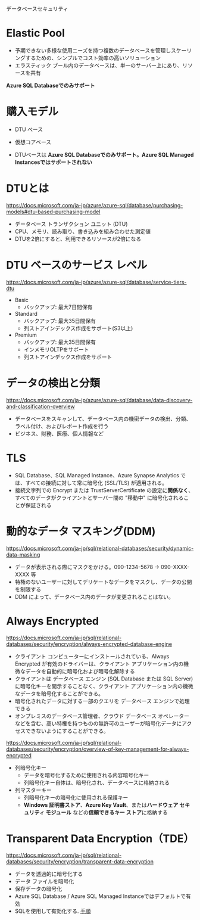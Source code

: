 データベースセキュリティ

# Elastic Pool

- 予期できない多様な使用ニーズを持つ複数のデータベースを管理しスケーリングするための、シンプルでコスト効率の高いソリューション
- エラスティック プール内のデータベースは、単一のサーバー上にあり、リソースを共有

**Azure SQL Databaseでのみサポート**

# 購入モデル

- DTU ベース	
- 仮想コアベース

- DTUベースは **Azure SQL Databaseでのみサポート。Azure SQL Managed Instancesではサポートされない**

# DTUとは

https://docs.microsoft.com/ja-jp/azure/azure-sql/database/purchasing-models#dtu-based-purchasing-model

- データベース トランザクション ユニット (DTU) 
- CPU、メモリ、読み取り、書き込みを組み合わせた測定値
- DTUを2倍にすると、利用できるリソースが2倍になる

# DTU ベースのサービス レベル

https://docs.microsoft.com/ja-jp/azure/azure-sql/database/service-tiers-dtu

- Basic
  - バックアップ: 最大7日間保有
- Standard
  - バックアップ: 最大35日間保有
  - 列ストアインデックス作成をサポート(S3以上)
- Premium
  - バックアップ: 最大35日間保有
  - インメモリOLTPをサポート
  - 列ストアインデックス作成をサポート


# データの検出と分類

https://docs.microsoft.com/ja-jp/azure/azure-sql/database/data-discovery-and-classification-overview

- データベースをスキャンして、データベース内の機密データの検出、分類、ラベル付け、およびレポート作成を行う
- ビジネス、財務、医療、個人情報など

# TLS

- SQL Database、SQL Managed Instance、Azure Synapse Analytics では、すべての接続に対して常に暗号化 (SSL/TLS) が適用される。
- 接続文字列での Encrypt または TrustServerCertificate の設定に**関係なく**、すべてのデータがクライアントとサーバー間の "移動中" に暗号化されることが保証される

# 動的なデータ マスキング(DDM)

https://docs.microsoft.com/ja-jp/sql/relational-databases/security/dynamic-data-masking

- データが表示される際にマスクをかける。090-1234-5678 → 090-XXXX-XXXX 等
- 特権のないユーザーに対してデリケートなデータをマスクし、データの公開を制限する
- DDM によって、データベース内のデータが変更されることはない。

# Always Encrypted

https://docs.microsoft.com/ja-jp/sql/relational-databases/security/encryption/always-encrypted-database-engine

- クライアント コンピューターにインストールされている、Always Encrypted が有効のドライバーは、クライアント アプリケーション内の機微なデータを自動的に暗号化および暗号化解除する
- クライアントは データベース エンジン (SQL Database または SQL Server) に暗号化キーを開示することなく、クライアント アプリケーション内の機微なデータを暗号化することができる。
- 暗号化されたデータに対する一部のクエリを データベース エンジンで処理できる
- オンプレミスのデータベース管理者、クラウド データベース オペレーターなどを含む、高い特権を持つものの無許可のユーザーが暗号化データにアクセスできないようにすることができる。

https://docs.microsoft.com/ja-jp/sql/relational-databases/security/encryption/overview-of-key-management-for-always-encrypted

- 列暗号化キー
  - データを暗号化するために使用される内容暗号化キー
  - 列暗号化キー自体は、暗号化され、データベースに格納される
- 列マスターキー
  - 列暗号化キーの暗号化に使用される保護キー
  - **Windows 証明書ストア**、**Azure Key Vault**、または**ハードウェア セキュリティ モジュール** などの**信頼できるキー ストア**に格納する

# Transparent Data Encryption（TDE）

https://docs.microsoft.com/ja-jp/sql/relational-databases/security/encryption/transparent-data-encryption

- データを透過的に暗号化する
- データ ファイルを暗号化
- 保存データの暗号化
- Azure SQL Database / Azure SQL Managed Instanceではデフォルトで有効
- SQLを使用して有効化する. [手順](https://docs.microsoft.com/ja-jp/sql/relational-databases/security/encryption/transparent-data-encryption#enable-tde)